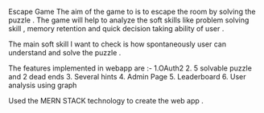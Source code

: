 Escape Game 
The aim of the game to is to escape the room by solving the puzzle .
The game will help to analyze the soft skills like problem solving skill , 
memory retention and quick decision taking ability of user  . 

The main soft skill I want to check is how spontaneously  user can understand and solve 
the puzzle . 


The features implemented in webapp are :- 
1.OAuth2 
2. 5 solvable puzzle and 2 dead ends 
3. Several hints 
4. Admin Page 
5. Leaderboard 
6. User analysis using graph 


Used the MERN STACK  technology to create the web app . 
     
